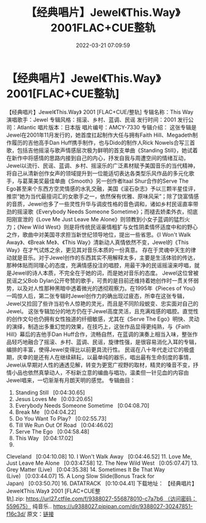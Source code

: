 ﻿---
title: 【经典唱片】Jewel《This.Way》2001FLAC+CUE整轨
date: 2022-03-21 07:09:59
categories: 古典音乐、新世纪、纯音雅乐
tags: 纯音雅乐
---
# 【经典唱片】Jewel《This.Way》2001[FLAC+CUE整轨]

【经典唱片】Jewel《This.Way》 2001
[FLAC+CUE/整轨]
专辑名称：This Way
演唱歌手：Jewel
专辑风格：摇滚、乡村、蓝调、民谣
发行时间：2001
发行公司：Atlantic
唱片版本：日本版
唱片编号：AMCY-7330
专辑介绍：
这张专辑是Jewel在2001年11月发行的，她首度扛起制作大任与拥有Faith Hill、Megadeth制作履历的吉他高手Dan
Huff携手制作，也与Dido的制作人Rick Nowels合写三首歌，包括吉他摇滚与歌声情感层次极为鲜明的首支单曲《Standing
Still》，她试着在新作中将感情的思路内接到自己的内心，抒发自我与周遭空间的情绪互动，Jewel以流行、民谣、蓝调、乡村、摇滚乐的广泛素材赋予美国音乐的当代精神，将自己从清新创作女声的领域提升到一位能适切表达各类型乐风作品的多元化歌手，与葛莱美奖最佳单曲《Smooth》另一创作者Itaal
Shur合作的Serve The
Ego甚至来个东西方空灵情感的水乳交融，美国《滚石杂志》予以三颗半星佳评，推崇“她为当代最擅词汇的女歌手之一，依然保有优雅、原味风采”；除了饶富情感的音质，Jewel也多了一些灵性升华与调皮性格的音色调和，诸如乡村民谣直率带劲的摇滚歌《Everybody
Needs Someone Sometime》；而褪去娇柔外衣，彻底阳刚宣泄的《Love Me Just Leave Me
Alone》则领教到小女子蓝调的猛烈火力；《New Wild
West》则是将传统民谣豪情粗犷与女性阴柔情怀适度中和的野心之作，歌曲中对美国寻求担当新世纪领导地位，提出一些省思。《I Won't
Walk Away》、《Break Me》、《This Way》清新动人真情依然不变，Jewel的《This
Way》在才气试炼之余，更见其对音乐本质的一份真意。
存在于灵魂中天生的律动就是音乐。对于Jewel创作的东西其实不用解释太多，主要是生活体验的传达，那种体贴而同理心的态度，充满情感投注的唱腔，用最干净的民谣摇滚来哼唱，就是Jewel的诗人本质，不完全在于她的词，而是她对音乐的态度。
Jewel这位曾被民谣之父Bob
Dylan公开夸赞的歌手，可贵的是目前还维持着她创作时一贯关怀弱势，以及对人性那种黑暗中透着微光的透彻观察力。在1995年《Pieces
of
You》一鸣惊人后，第二张专辑时Jewel创作力的确出现过疲态，所幸在这张专辑，Jewel又捡回了些许当初令人惊艳的灵光，而且是不同阶段蜕变、忠实面对自己的Jewel。
这张专辑加分的地方仍在于Jewel高度灵活，且充满戏感的唱腔。直觉性的创作文句也仍拥有女性独道的纤细敏感，尤其在《Serve The
Ego》明快、灵动的演绎，制造出多重幻觉的效果，在技巧上，这张作品显得更纯熟，与《Faith Hill》幕后的吉他手Dan
Huff合作，流畅自然，在蓝调的演奏上相当入味，整张作品轻巧地融合了摇滚、乡村、蓝调、民谣，旋律性强，是很容易消化入耳的专辑，编排的丰富，使得Jewel变得比以前更具流行性。
民谣在八十年代走过它的极盛期，庆幸的是还有人在继续耕耘，以最单纯的器乐，唱出最有生命刻度的事情，Jewel从早期对人性的通透见解，转变为更宽广视野的取材，精灵的嗓音不变，抒情小品也依然真挚动人，不标新立意的编曲与唱功，温柔但一针见血的内容由Jewel唱来，一切渐渐有月朗天明的感觉。
专辑曲目：
01. Standing
Still   [0:04:30.65]
02. Jesus Loves
Me   [0:03:20.65]
03. Everybody Needs Someone
Sometime   [0:04:08.70]
04. Break
Me   [0:04:04.22]
05. Do You Want To
Play?   [0:02:55.73]
06. Till We Run Out Of
Road   [0:04:46.02]
07. Serve The
Ego   [0:04:58.48]
08. This
Way   [0:04:17.02]
09.
Cleveland   [0:04:10.08]
10. I Won't Walk
Away   [0:04:46.52]
11. Love Me, Just Leave Me
Alone   [0:03:47.58]
12. The New Wild
West   [0:05:07.47]
13. Grey Matter
(Live)   [0:04:35.38]
14. Sometimes It Be That
Way (Live)   [0:03:44.07]
15. A Long Slow Slide(Bonus
Track for Japan)   [0:03:50.70]
16.
DATATRACK   [0:10:04.41]
下载地址：
【经典唱片】Jewel《This.Way》 2001
[FLAC+CUE整轨].zip: https://url27.ctfile.com/f/9388027-556878010-c7a7b6 （访问密码：559675）
纯音乐..
https://u9388027.pipipan.com/dir/9388027-30247851-f16c3d/
原文：[链接](https://blog.sina.com.cn/s/blog_1647c7e7601030way.html)